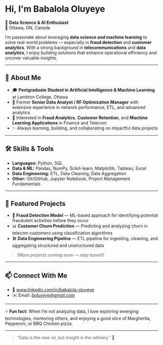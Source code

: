#  Hi, I'm Babalola Oluyeye

🎯 **Data Science & AI Enthusiast**  
📍 Ottawa, ON, Canada  

I’m passionate about leveraging **data science and machine learning** to solve real-world problems — especially in **fraud detection** and **customer analytics**. With a strong background in **telecommunications** and **data analytics**, I enjoy building solutions that enhance operational efficiency and uncover valuable insights.

---

## 🧠 About Me

- 🎓 **Postgraduate Student in Artificial Intelligence & Machine Learning** at Lambton College, Ottawa  
- 💼 Former **Senior Data Analyst / RF Optimization Manager** with extensive experience in network performance, ETL, and advanced analytics  
- 🚀 Interested in **Fraud Analytics**, **Customer Retention**, and **Machine Learning Applications** in Finance and Telecom  
- ✨ Always learning, building, and collaborating on impactful data projects

---

## 🛠️ Skills & Tools

- **Languages:** Python, SQL 
- **Data & ML:** Pandas, NumPy, Scikit-learn, Matplotlib, Tableau, Excel  
- **Data Engineering:** ETL, Data Cleaning, Data Aggregation  
- **Other:** Git/GitHub, Jupyter Notebook, Project Management Fundamentals

---

## 📌 Featured Projects

- 🧠 **Fraud Detection Model** — ML-based approach for identifying potential fraudulent activities before they occur  
- 📊 **Customer Churn Prediction** — Predicting and analyzing churn in telecom customers using classification algorithms  
- 🛠️ **Data Engineering Pipeline** — ETL pipeline for ingesting, cleaning, and aggregating structured and unstructured data

> *(More projects coming soon — stay tuned!)*

---

## 📫 Connect With Me

- 💼 www.linkedin.com/in/babalola-oluyeye 
- ✉️ Email: *boluyeye@gmail.com*  


---

⭐ **Fun fact:** When I’m not analyzing data, I love exploring emerging technologies, mentoring others, and enjoying a good slice of Margherita, Pepperoni, or BBQ Chicken pizza.  

---

> “Data is the new oil, but insight is the refinery.” 🚀

